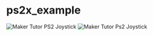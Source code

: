 # ps2x_example
![Maker Tutor PS2 Joystick](https://1.bp.blogspot.com/-jTm9CcXHktQ/X9xEqPqt5xI/AAAAAAABkdM/mM46gKoHc8kz18BiJuzGuvQzSAsmB6WYwCNcBGAsYHQ/w640-h360/arduino-ps2-joy-pinout.png)
![Maker Tutor Ps2 Joystick](https://1.bp.blogspot.com/-QEuohPLTbG8/X9xGbBvBdBI/AAAAAAABkdc/fE9aWN8I6tMiUEO31lGebDo8zVLk48NOwCNcBGAsYHQ/w640-h360/arduino-ps2-joy-67.png)

